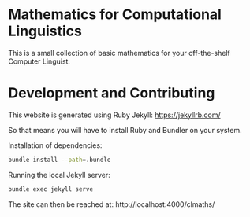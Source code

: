 # Mathematics for Computational Linguistics

This is a small collection of basic mathematics for your off-the-shelf Computer Linguist.

# Development and Contributing

This website is generated using Ruby Jekyll: https://jekyllrb.com/

So that means you will have to install Ruby and Bundler on your system.

Installation of dependencies:

```bash
bundle install --path=.bundle
```

Running the local Jekyll server:

```bash
bundle exec jekyll serve
```

The site can then be reached at: http://localhost:4000/clmaths/
